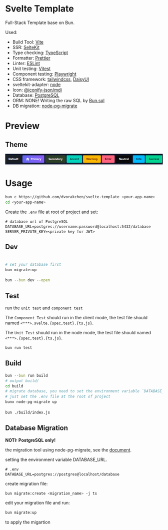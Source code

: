 # Svelte Template

Full-Stack Template base on Bun.

Used:

- Build Tool: [Vite](https://vite.dev/)
- SSR: [SelteKit](https://svelte.dev/)
- Type checking: [TypeScript](https://www.typescriptlang.org/)
- Formatter: [Prettier](https://prettier.io/)
- Linter: [ESLint](https://eslint.org/)
- Unit testing: [Vitest](https://vitest.dev/)
- Component testing: [Playwright](https://playwright.dev)
- CSS framework: [tailwindcss](https://tailwindcss.com), [DaisyUI](https://daisyui.com)
- sveltekit-adapter: [node](https://svelte.dev/docs/kit/adapter-node)
- Icon: [@iconify-json/mdi](https://icon-sets.iconify.design/mdi/)
- Database: [PostgreSQL](https://www.postgresql.org/)
- ORM: NONE! Writing the raw SQL by [Bun.sql](https://bun.sh/docs/api/sql)
- DB migration: [node-pg-migrate](https://salsita.github.io/node-pg-migrate/)

# Preview

## Theme

![theme](screenshot/theme.png)

# Usage

```sh
bun c https://github.com/dvorakchen/svelte-template <your-app-name>
cd <your-app-name>
```

Create the `.env` file at root of project and set:

```
# database url of PostgreSQL
DATABASE_URL=postgres://username:password@localhost:5432/database
SERVER_PRIVATE_KEY=<private key for JWT>
```

## Dev

```sh

# set your database first
bun migrate:up

bun --bun dev --open
```

## Test

run the `unit test` and `component test`

The `Component Test` should run in the client mode, the test file should named `<***>.svelte.{spec,test}.{ts,js}`.

The `Unit Test` should run in the node mode, the test file should named `<***>.{spec,test}.{ts,js}`.

```sh
bun run test
```

## Build

```sh
bun --bun run build
# output build/
cd build
# migrate database, you need to set the environment variable `DATABASE_URL` first,
# just set the .env file at the root of project
bunx node-pg-migrate up

bun ./build/index.js
```

## Database Migration

**NOTI: PostgreSQL only!**

the migration tool using node-pg-migrate, see the [document](https://salsita.github.io/node-pg-migrate/getting-started).

setting the environment variable DATABASE_URL.

```
# .env
DATABASE_URL=postgres://postgres@localhost/database
```

create migration file:

```sh
bun migrate:create <migration_name> -j ts
```

edit your migration file and run:

```sh
bun migrate:up
```

to apply the migartion
